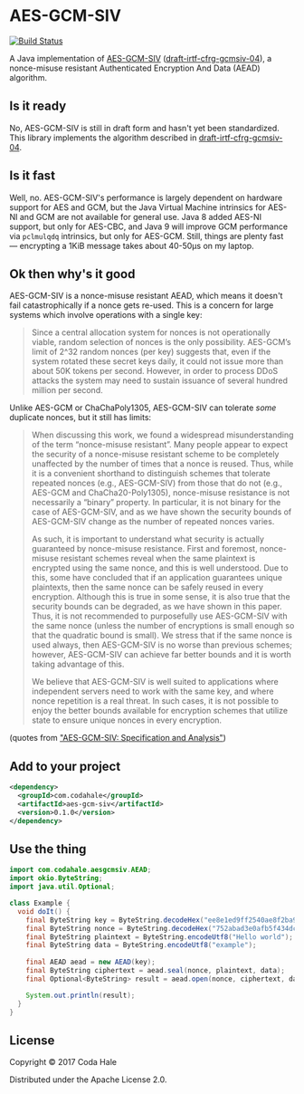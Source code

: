 # AES-GCM-SIV

[![Build Status](https://secure.travis-ci.org/codahale/aes-gcm-siv.svg)](http://travis-ci.org/codahale/aes-gcm-siv)

A Java implementation of [AES-GCM-SIV](https://eprint.iacr.org/2017/168) 
([draft-irtf-cfrg-gcmsiv-04](https://tools.ietf.org/html/draft-irtf-cfrg-gcmsiv-04)), a
nonce-misuse resistant Authenticated Encryption And Data (AEAD) algorithm.

## Is it ready

No, AES-GCM-SIV is still in draft form and hasn't yet been standardized. This library implements the
algorithm described in
[draft-irtf-cfrg-gcmsiv-04](https://tools.ietf.org/html/draft-irtf-cfrg-gcmsiv-04).

## Is it fast

Well, no. AES-GCM-SIV's performance is largely dependent on hardware support for AES and GCM, but
the Java Virtual Machine intrinsics for AES-NI and GCM are not available for general use. Java 8
added AES-NI support, but only for AES-CBC, and Java 9 will improve GCM performance via `pclmulqdq`
intrinsics, but only for AES-GCM. Still, things are plenty fast — encrypting a 1KiB message takes
about 40-50µs on my laptop.

## Ok then why's it good

AES-GCM-SIV is a nonce-misuse resistant AEAD, which means it doesn't fail catastrophically if a
nonce gets re-used. This is a concern for large systems which involve operations with a single key:

> Since a central allocation system for nonces is not operationally viable, random selection of
nonces is the only possibility. AES-GCM’s limit of 2^32 random nonces (per key) suggests that, even
if the system rotated these secret keys daily, it could not issue more than about 50K tokens per
second. However, in order to process DDoS attacks the system may need to sustain issuance of several
hundred million per second.

Unlike AES-GCM or ChaChaPoly1305, AES-GCM-SIV can tolerate _some_ duplicate nonces, but it still has
limits:

> When discussing this work, we found a widespread misunderstanding of the term “nonce-misuse
resistant”. Many people appear to expect the security of a nonce-misuse resistant scheme to be
completely unaffected by the number of times that a nonce is reused. Thus, while it is a convenient
shorthand to distinguish schemes that tolerate repeated nonces (e.g., AES-GCM-SIV) from those that
do not (e.g., AES-GCM and ChaCha20-Poly1305), nonce-misuse resistance is not necessarily a “binary”
property. In particular, it is not binary for the case of AES-GCM-SIV, and as we have shown the
security bounds of AES-GCM-SIV change as the number of repeated nonces varies.
>
> As such, it is important to understand what security is actually guaranteed by nonce-misuse
resistance. First and foremost, nonce-misuse resistant schemes reveal when the same plaintext is
encrypted using the same nonce, and this is well understood. Due to this, some have concluded that
if an application guarantees unique plaintexts, then the same nonce can be safely reused in every
encryption. Although this is true in some sense, it is also true that the security bounds can be
degraded, as we have shown in this paper. Thus, it is not recommended to purposefully use
AES-GCM-SIV with the same nonce (unless the number of encryptions is small enough so that the
quadratic bound is small). We stress that if the same nonce is used always, then AES-GCM-SIV is no
worse than previous schemes; however, AES-GCM-SIV can achieve far better bounds and it is worth
taking advantage of this. 
> 
> We believe that AES-GCM-SIV is well suited to applications where independent servers need to work
with the same key, and where nonce repetition is a real threat. In such cases, it is not possible to
enjoy the better bounds available for encryption schemes that utilize state to ensure unique nonces
in every encryption.

(quotes from ["AES-GCM-SIV: Specification and Analysis"](https://eprint.iacr.org/2017/168))

## Add to your project

```xml
<dependency>
  <groupId>com.codahale</groupId>
  <artifactId>aes-gcm-siv</artifactId>
  <version>0.1.0</version>
</dependency>
```

## Use the thing

```java
import com.codahale.aesgcmsiv.AEAD;
import okio.ByteString;
import java.util.Optional;

class Example {
  void doIt() {
    final ByteString key = ByteString.decodeHex("ee8e1ed9ff2540ae8f2ba9f50bc2f27c");
    final ByteString nonce = ByteString.decodeHex("752abad3e0afb5f434dc4310");
    final ByteString plaintext = ByteString.encodeUtf8("Hello world");
    final ByteString data = ByteString.encodeUtf8("example");
   
    final AEAD aead = new AEAD(key);
    final ByteString ciphertext = aead.seal(nonce, plaintext, data);
    final Optional<ByteString> result = aead.open(nonce, ciphertext, data);

    System.out.println(result);
  } 
}
```

## License

Copyright © 2017 Coda Hale

Distributed under the Apache License 2.0.
